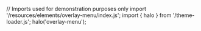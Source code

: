 <!--
type: template
name: overlay-menu
-->
// Imports used for demonstration purposes only
import '/resources/elements/overlay-menu/index.js';
import { halo } from '/theme-loader.js';
halo('overlay-menu');
